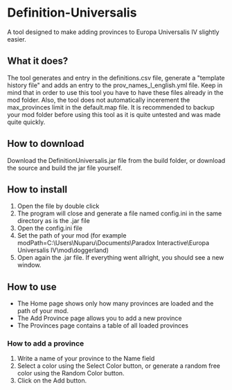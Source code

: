 # Definition-Universalis
A tool designed to make adding provinces to Europa Universalis IV slightly easier.

## What it does?
The tool generates and entry in the definitions.csv file, generate a "template history file" and adds an entry to the prov_names_l_english.yml file. Keep in mind that in order to use this tool you have to have these files already in the mod folder. Also, the tool does not automatically incerement the max_provinces limit in the default.map file. It is recommended to backup your mod folder before using this tool as it is quite untested and was made quite quickly.

## How to download
Download the DefinitionUniversalis.jar file from the build folder, or download the source and build the jar file yourself.

## How to install
1. Open the file by double click
2. The program will close and generate a file named config.ini in the same directory as is the .jar file
3. Open the config.ini file
4. Set the path of your mod (for example modPath=C:\Users\Nuparu\Documents\Paradox Interactive\Europa Universalis IV\mod\doggerland)
5. Open again the .jar file. If everything went allright, you should see a new window. 

## How to use
- The Home page shows only how many provinces are loaded and the path of your mod.
- The Add Province page allows you to add a new province
- The Provinces page contains a table of all loaded provinces

### How to add a province
1. Write a name of your province to the Name field
2. Select a color using the Select Color button, or generate a random free color using the Random Color button.
3. Click on the Add button.
